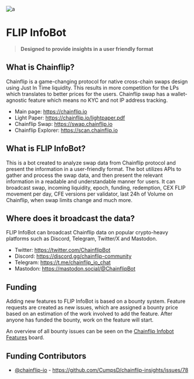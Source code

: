 ![a](https://github.com/CumpsD/chainflip-insights/raw/main/assets/banner.gif "a")

# FLIP InfoBot

> **Designed to provide insights in a user friendly format**

## What is Chainflip? 

Chainflip is a game-changing protocol for native cross-chain swaps design using Just In Time liquidity. This results in more competition for the LPs which translates to better prices for the users. Chainflip swap has a wallet-agnostic feature which means no KYC and not IP address tracking.

* Main page: https://chainflip.io
* Light Paper: https://chainflip.io/lightpaper.pdf
* Chainflip Swap: https://swap.chainflip.io
* Chainflip Explorer: https://scan.chainflip.io

## What is FLIP InfoBot?

This is a bot created to analyze swap data from Chainflip protocol and present the information in a user-friendly format. The bot utilizes APIs to gather and process the swap data, and then present the relevant information in a readable and understandable manner for users. It can broadcast swap, incoming liquidity, epoch, funding, redemption, CEX FLIP movement per day, CFE versions per validator, last 24h of Volume on Chainflip, when swap limits change and much more.

## Where does it broadcast the data?

FLIP InfoBot can broadcast Chainflip data on popular crypto-heavy platforms such as Discord, Telegram, Twitter/X and Mastodon.

* Twitter: https://twitter.com/ChainflipBot
* Discord: https://discord.gg/chainflip-community
* Telegram: https://t.me/chainflip_io_chat
* Mastodon: https://mastodon.social/@ChainflipBot

## Funding

Adding new features to FLIP InfoBot is based on a bounty system. Feature requests are created as new issues, which are assigned a bounty price based on an estimation of the work involved to add the feature. After anyone has funded the bounty, work on the feature will start.

An overview of all bounty issues can be seen on the [Chainflip Infobot Features](https://github.com/users/CumpsD/projects/1) board.

## Funding Contributors

* [@chainflip-io](https://github.com/chainflip-io) - https://github.com/CumpsD/chainflip-insights/issues/78

<!-- a normal html comment 
## Screenshots

![a](https://github.com/CumpsD/chainflip-insights/raw/main/assets/swap-cex-cfe.png "a")
![a](https://github.com/CumpsD/chainflip-insights/raw/main/assets/epoch.png "a")
![a](https://github.com/CumpsD/chainflip-insights/raw/main/assets/fund-redeem.png "a")

#### Twitter

![a](https://github.com/CumpsD/chainflip-insights/raw/main/assets/twitter.png "a")
-->
